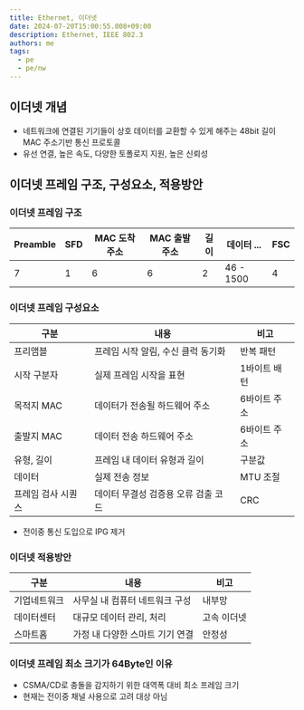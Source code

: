 ```yaml
---
title: Ethernet, 이더넷
date: 2024-07-20T15:00:55.008+09:00
description: Ethernet, IEEE 802.3
authors: me
tags: 
  - pe
  - pe/nw 
---
```


## 이더넷 개념

- 네트워크에 연결된 기기들이 상호 데이터를 교환할 수 있게 해주는 48bit 길이 MAC 주소기반 통신 프로토콜
- 유선 연결, 높은 속도, 다양한 토폴로지 지원, 높은 신뢰성

## 이더넷 프레임 구조, 구성요소, 적용방안

### 이더넷 프레임 구조

| Preamble | SFD | MAC 도착 주소 | MAC 출발 주소 | 길이 | 데이터 ... | FSC |
| --- | --- | --- | --- | --- | --- | --- |
| 7 | 1 | 6 | 6 | 2  | 46 - 1500 | 4 |

### 이더넷 프레임 구성요소

| 구분 | 내용 | 비고 |
| --- | --- | --- |
| 프리앰블 | 프레임 시작 알림, 수신 클럭 동기화 | 반복 패턴 |
| 시작 구분자 | 실제 프레임 시작을 표현 | 1바이트 배턴 |
| 목적지 MAC | 데이터가 전송될 하드웨어 주소 | 6바이트 주소 |
| 출발지 MAC | 데이터 전송 하드웨어 주소 | 6바이트 주소 |
| 유형, 길이 | 프레임 내 데이터 유형과 길이 | 구분값 |
| 데이터 | 실제 전송 정보 | MTU 조절 |
| 프레임 검사 시퀀스 | 데이터 무결성 검증용 오류 검출 코드 | CRC |

- 전이중 통신 도입으로 IPG 제거

### 이더넷 적용방안

| 구분 | 내용 | 비고 |
| --- | --- | --- |
| 기업네트워크 | 사무실 내 컴퓨터 네트워크 구성 | 내부망 |
| 데이터센터 | 대규모 데이터 관리, 처리 | 고속 이더넷 |
| 스마트홈 | 가정 내 다양한 스마트 기기 연결 | 안정성 |

### 이더넷 프레임 최소 크기가 64Byte인 이유

- CSMA/CD로 충돌을 감지하기 위한 대역폭 대비 최소 프레임 크기
- 현재는 전이중 채널 사용으로 고려 대상 아님
